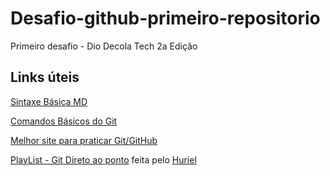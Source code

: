 # Desafio-github-primeiro-repositorio

Primeiro desafio - Dio Decola Tech 2a Edição


## Links úteis

[Sintaxe Básica MD](https://www.markdownguide.org/basic-syntax/)

[Comandos Básicos do Git](https://www.hostinger.com.br/tutoriais/comandos-basicos-de-git?ppc_campaign=google_performance_max&gclid=CjwKCAiAnO2MBhApEiwA8q0HYWnFxHo0DdDpjI3sczBvaPOTrW8KJ_62jRxtXm_2tKvCVkh-N3uGMxoC3WoQAvD_BwE)

[Melhor site para praticar Git/GitHub](https://learngitbranching.js.org/?locale=pt_BR)

[PlayList - Git Direto ao ponto](https://www.youtube.com/watch?v=He9_M-tXkyg&list=PL8YNlUoOZkkb4_o2kNtk9noctDUMe_U2k) feita pelo [Huriel](https://github.com/huri3l/)
